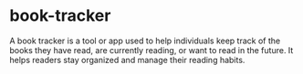 # book-tracker
A book tracker is a tool or app used to help individuals keep track of the books they have read, are currently reading, or want to read in the future. It helps readers stay organized and manage their reading habits.